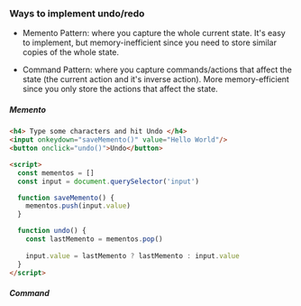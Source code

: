 ### Ways to implement undo/redo

* Memento Pattern:
where you capture the whole current state. It's easy to implement, but memory-inefficient since you need to store similar copies of the whole state.

* Command Pattern:
where you capture commands/actions that affect the state (the current action and it's inverse action). 
More memory-efficient since you only store the actions that affect the state.


##### Memento
```html
<h4> Type some characters and hit Undo </h4>
<input onkeydown="saveMemento()" value="Hello World"/>
<button onclick="undo()">Undo</button>

<script>
  const mementos = []
  const input = document.querySelector('input')

  function saveMemento() {
    mementos.push(input.value)
  }

  function undo() {
    const lastMemento = mementos.pop()
    
    input.value = lastMemento ? lastMemento : input.value
  }
</script>
```

##### Command
```html

```
